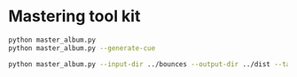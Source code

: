 # Mastering tool kit
```bash
python master_album.py
python master_album.py --generate-cue

python master_album.py --input-dir ../bounces --output-dir ../dist --target-lufs -16
```